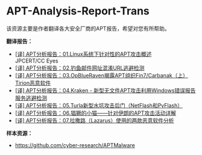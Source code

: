 # APT-Analysis-Report-Trans
该资源主要是作者翻译各大安全厂商的APT报告，希望对您有所帮助。


<B>翻译报告：</B>
- [[译] APT分析报告：01.Linux系统下针对性的APT攻击概述](https://blog.csdn.net/Eastmount/article/details/108557401) <br />
JPCERT/CC Eyes
- [[译] APT分析报告：02.钓鱼邮件网址混淆URL逃避检测](https://blog.csdn.net/Eastmount/article/details/108728139)
- [[译] APT分析报告：03.OpBlueRaven揭露APT组织Fin7/Carbanak（上）Tirion恶意软件](https://blog.csdn.net/Eastmount/article/details/108619593)
- [[译] APT分析报告：04.Kraken - 新型无文件APT攻击利用Windows错误报告服务逃避检测](https://blog.csdn.net/Eastmount/article/details/108967251)
- [[译] APT分析报告：05.Turla新型水坑攻击后门（NetFlash和PyFlash）](https://blog.csdn.net/Eastmount/article/details/109248019)
- [[译] APT分析报告：06.猖獗的小猫——针对伊朗的APT攻击活动详解](https://blog.csdn.net/Eastmount/article/details/108924104)
- [[译] APT分析报告：07.拉撒路（Lazarus）使用的两款恶意软件分析](https://blog.csdn.net/Eastmount/article/details/108924076)


<B>样本资源：</B>
- https://github.com/cyber-research/APTMalware

